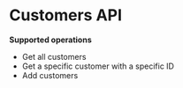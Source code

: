 # Customers API


**Supported operations**

- Get all customers
- Get a specific customer with a specific ID
- Add customers
